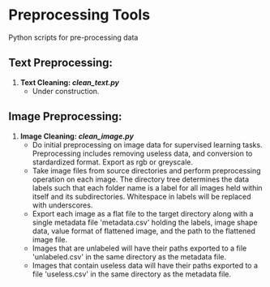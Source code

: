 # Preprocessing Tools
Python scripts for pre-processing data

## Text Preprocessing:
1. **Text Cleaning: _clean_text.py_**
    - Under construction.

## Image Preprocessing:
1. **Image Cleaning: _clean_image.py_**
    - Do initial preprocessing on image data for supervised learning tasks. Preprocessing includes removing useless data, and conversion to stardardized format. Export as rgb or greyscale.
    - Take image files from source directories and perform preprocessing operation on each image. The directory tree determines the data labels such that each folder name is a label for all images held within itself and its subdirectories. Whitespace in labels will be replaced with underscores.
    - Export each image as a flat file to the target directory along with a single metadata file 'metadata.csv' holding the labels, image shape data, value format of flattened image, and the path to the flattened image file.
    - Images that are unlabeled will have their paths exported to a file 'unlabeled.csv' in the same directory as the metadata file.
    - Images that contain useless data will have their paths exported to a file 'useless.csv' in the same directory as the metadata file.
